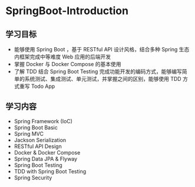 # SpringBoot-Introduction

## 学习目标

- 能够使用 Spring Boot ，基于 RESTful API 设计风格，结合多种 Spring 生态内框架完成中等难度 Web 应用的后端开发
- 掌握 Docker 与 Docker Compose 的基本使用
- 了解 TDD 结合 Spring Boot Testing 完成功能开发的编码方式，能够编写简单的系统测试、集成测试、单元测试，并掌握之间的区别，能够使用 TDD 方式重写 Todo App

## 学习内容

- Spring Framework (IoC)
- Spring Boot Basic
- Spring MVC
- Jackson Serialization 
- RESTful API Design
- Docker & Docker Compose
- Spring Data JPA & Flyway
- Spring Boot Testing
- TDD with Spring Boot Testing
- Spring Security 